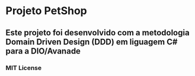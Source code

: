 # Projeto PetShop

## Este projeto foi desenvolvido com a metodologia Domain Driven Design (DDD) em liguagem C# para a DIO/Avanade

### MIT License

